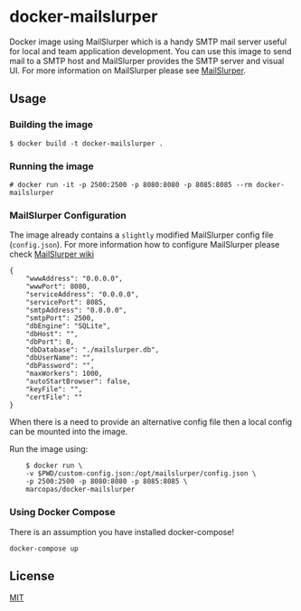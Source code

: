 # docker-mailslurper

Docker image using MailSlurper which is a handy SMTP mail server useful for local and team application development. You can use this image to send mail to a SMTP host and MailSlurper provides the SMTP server and visual UI. For more information on MailSlurper please see [MailSlurper](http://http://mailslurper.com/).

## Usage

### Building the image
`$ docker build -t docker-mailslurper .`

### Running the image
`# docker run -it -p 2500:2500 -p 8080:8080 -p 8085:8085 --rm docker-mailslurper`

### MailSlurper Configuration
The image already contains a `slightly` modified MailSlurper config file (`config.json`). For more information how to configure MailSlurper please check [MailSlurper wiki](https://github.com/mailslurper/mailslurper/wiki)

```
{
    "wwwAddress": "0.0.0.0",
    "wwwPort": 8080,
    "serviceAddress": "0.0.0.0",
    "servicePort": 8085,
    "smtpAddress": "0.0.0.0",
    "smtpPort": 2500,
    "dbEngine": "SQLite",
    "dbHost": "",
    "dbPort": 0,
    "dbDatabase": "./mailslurper.db",
    "dbUserName": "",
    "dbPassword": "",
    "maxWorkers": 1000,
    "autoStartBrowser": false,
    "keyFile": "",
    "certFile": ""
}
```

When there is a need to provide an alternative config file then a local config can be mounted into the image.

Run the image using: 

```
    $ docker run \
    -v $PWD/custom-config.json:/opt/mailslurper/config.json \
    -p 2500:2500 -p 8080:8080 -p 8085:8085 \
    marcopas/docker-mailslurper
```

### Using Docker Compose
There is an assumption you have installed docker-compose!

`docker-compose up`

## License

[MIT](LICENSE.md)
